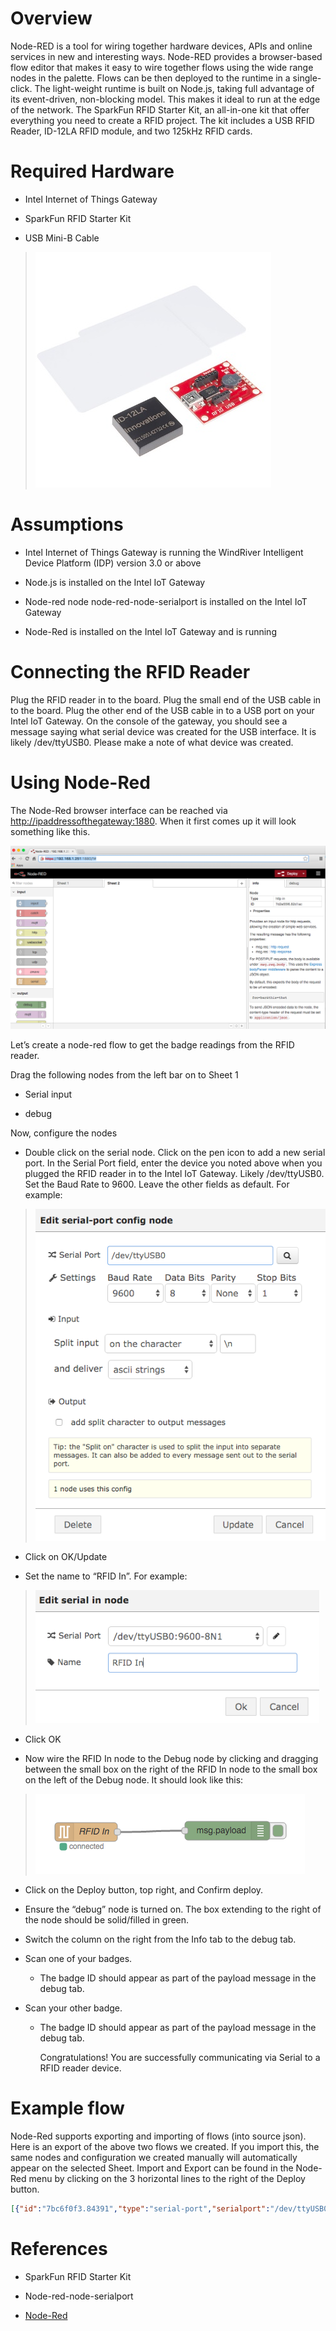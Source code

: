 Overview
========

Node-RED is a tool for wiring together hardware devices, APIs and online
services in new and interesting ways. Node-RED provides a browser-based
flow editor that makes it easy to wire together flows using the wide
range nodes in the palette. Flows can be then deployed to the runtime in
a single-click. The light-weight runtime is built on Node.js, taking
full advantage of its event-driven, non-blocking model. This makes it
ideal to run at the edge of the network. The SparkFun RFID Starter Kit,
an all-in-one kit that offer everything you need to create a RFID
project. The kit includes a USB RFID Reader, ID-12LA RFID module, and
two 125kHz RFID cards.

Required Hardware
=================

-   Intel Internet of Things Gateway

-   SparkFun RFID Starter Kit

-   USB Mini-B Cable

> ![](images/image1.jpeg)

Assumptions
===========

-   Intel Internet of Things Gateway is running the WindRiver
    Intelligent Device Platform (IDP) version 3.0 or above

-   Node.js is installed on the Intel IoT Gateway

-   Node-red node node-red-node-serialport is installed on the Intel IoT
    Gateway

-   Node-Red is installed on the Intel IoT Gateway and is running

Connecting the RFID Reader
==========================

Plug the RFID reader in to the board. Plug the small end of the USB
cable in to the board. Plug the other end of the USB cable in to a USB
port on your Intel IoT Gateway. On the console of the gateway, you
should see a message saying what serial device was created for the USB
interface. It is likely /dev/ttyUSB0. Please make a note of what device
was created.

Using Node-Red
==============

The Node-Red browser interface can be reached via
<http://ipaddressofthegateway:1880>. When it first comes up it will look
something like this.

![](images/image2.png)

Let’s create a node-red flow to get the badge readings from the RFID
reader.

Drag the following nodes from the left bar on to Sheet 1

-   Serial input

-   debug

Now, configure the nodes

-   Double click on the serial node. Click on the pen icon to add a new
    serial port. In the Serial Port field, enter the device you noted
    above when you plugged the RFID reader in to the Intel IoT Gateway.
    Likely /dev/ttyUSB0. Set the Baud Rate to 9600. Leave the other
    fields as default. For example:

> ![](images/image3.png)

-   Click on OK/Update

-   Set the name to “RFID In”. For example:

> ![](images/image4.png)

-   Click OK

-   Now wire the RFID In node to the Debug node by clicking and dragging
    between the small box on the right of the RFID In node to the small
    box on the left of the Debug node. It should look like this:

> ![](images/image5.png)

-   Click on the Deploy button, top right, and Confirm deploy.

-   Ensure the “debug” node is turned on. The box extending to the right
    of the node should be solid/filled in green.

-   Switch the column on the right from the Info tab to the debug tab.

-   Scan one of your badges.

    -   The badge ID should appear as part of the payload message in the
        debug tab.

-   Scan your other badge.

    -   The badge ID should appear as part of the payload message in the
        debug tab.

        Congratulations! You are successfully communicating via Serial
        to a RFID reader device.

Example flow
============

Node-Red supports exporting and importing of flows (into source json).
Here is an export of the above two flows we created. If you import this,
the same nodes and configuration we created manually will automatically
appear on the selected Sheet. Import and Export can be found in the
Node-Red menu by clicking on the 3 horizontal lines to the right of the
Deploy button.

```json
[{"id":"7bc6f0f3.84391","type":"serial-port","serialport":"/dev/ttyUSB0","serialbaud":"9600","databits":"8","parity":"none","stopbits":"1","newline":"\\n","bin":"false","out":"char","addchar":false},{"id":"b8d1dd75.472e2","type":"serial in","name":"RFID In","serial":"7bc6f0f3.84391","x":154,"y":376,"z":"d8bf240b.2740d8","wires":[["b9130dd8.46ecf"]]},{"id":"b9130dd8.46ecf","type":"debug","name":"","active":true,"console":"false","complete":"false","x":380,"y":374,"z":"d8bf240b.2740d8","wires":[]}]
```

References
==========

-   SparkFun RFID Starter Kit

-   Node-red-node-serialport

-   [Node-Red](http://nodered.org/)


